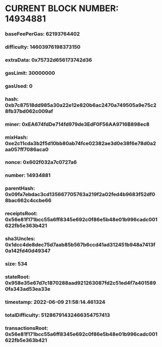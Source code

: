 # CURRENT BLOCK NUMBER: 14934881

### baseFeePerGas: 62193764402
### difficulty: 14603976198373150
### extraData: 0x75732d656173742d36
### gasLimit: 30000000
### gasUsed: 0
### hash: 0xb7c87518dd985a30a22e12e820b6ac2470a749505a9e75c28fb37bd062c009af
### miner: 0xEA674fdDe714fd979de3EdF0F56AA9716B898ec8
### mixHash: 0xe2c11cda3b2f5d10bb80ab74fce02382ae3d0e38f6e78d0a2aa057ff7086aca0
### nonce: 0x602f032a7c0727a6
### number: 14934881
### parentHash: 0x09fa7ebdac3cd135667705763a219f2a02fed4b9683f52df08bac662c4ccbe66
### receiptsRoot: 0x56e81f171bcc55a6ff8345e692c0f86e5b48e01b996cadc001622fb5e363b421
### sha3Uncles: 0x1dcc4de8dec75d7aab85b567b6ccd41ad312451b948a7413f0a142fd40d49347
### size: 534
### stateRoot: 0x958e35e67d7c1870288aad921263087fd2c51ed4f7a4015890fa343ad53ea33e
### timestamp: 2022-06-09 21:58:14.461324
### totalDifficulty: 51286791432466354757413
### transactionsRoot: 0x56e81f171bcc55a6ff8345e692c0f86e5b48e01b996cadc001622fb5e363b421
